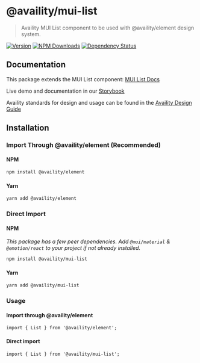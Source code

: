 # @availity/mui-list

> Availity MUI List component to be used with @availity/element design system.

[![Version](https://img.shields.io/npm/v/@availity/mui-list.svg?style=for-the-badge)](https://www.npmjs.com/package/@availity/mui-list)
[![NPM Downloads](https://img.shields.io/npm/dt/@availity/mui-list.svg?style=for-the-badge)](https://www.npmjs.com/package/@availity/mui-list)
[![Dependency Status](https://img.shields.io/librariesio/release/npm/@availity/mui-list?style=for-the-badge)](https://github.com/Availity/element/blob/main/packages/mui-list/package.json)

## Documentation

This package extends the MUI List component: [MUI List Docs](https://mui.com/components/list/)

Live demo and documentation in our [Storybook](https://availity.github.io/element/?path=/docs/components-list-introduction--docs)

Availity standards for design and usage can be found in the [Availity Design Guide](https://design.availity.com/2e36e50c7)

## Installation

### Import Through @availity/element (Recommended)

#### NPM

```bash
npm install @availity/element
```

#### Yarn

```bash
yarn add @availity/element
```

### Direct Import

#### NPM

_This package has a few peer dependencies. Add `@mui/material` & `@emotion/react` to your project if not already installed._

```bash
npm install @availity/mui-list
```

#### Yarn

```bash
yarn add @availity/mui-list
```

### Usage

#### Import through @availity/element

```tsx
import { List } from '@availity/element';
```

#### Direct import

```tsx
import { List } from '@availity/mui-list';
```
